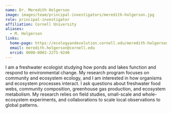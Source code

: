 ```yaml
---
name: Dr. Meredith Holgerson
image: images/team/principal-investigators/meredith-holgerson.jpg
role: principal-investigator
affiliation: Cornell University
aliases:
  - M. Holgerson
links:
  home-page: https://ecologyandevolution.cornell.edu/meredith-holgerson
  email: meredith.holgerson@cornell.edu
  orcid: 0000-0002-2275-9240
---
```


I am a freshwater ecologist studying how ponds and lakes function and respond to environmental change. My research program focuses on community and ecosystem ecology, and I am interested in how organisms and ecosystem processes interact. I ask questions about freshwater food webs, community composition, greenhouse gas production, and ecosystem metabolism. My research relies on field studies, small-scale and whole-ecosystem experiments, and collaborations to scale local observations to global patterns.
